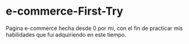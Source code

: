 # e-commerce-First-Try
Pagina e-commerce hecha desde 0 por mi, con el fin de practicar mis habilidades que fui adquiriendo en este tiempo.
